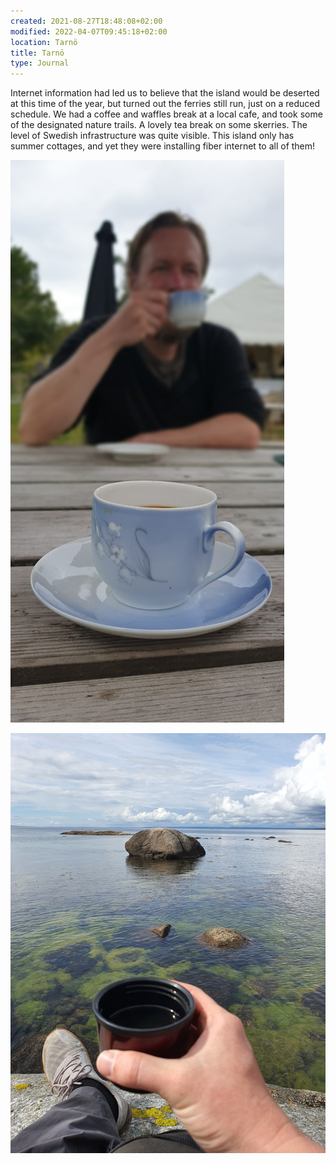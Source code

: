 ```yaml
---
created: 2021-08-27T18:48:08+02:00
modified: 2022-04-07T09:45:18+02:00
location: Tarnö
title: Tarnö
type: Journal
---
```


Internet information had led us to believe that the island would be deserted at this time of the year, but turned out the ferries still run, just on a reduced schedule.
We had a coffee and waffles break at a local cafe, and took some of the designated nature trails.
A lovely tea break on some skerries.
The level of Swedish infrastructure was quite visible. This island only has summer cottages, and yet they were installing fiber internet to all of them!

![Coffee and waffles](../2022/9e1414404704415743663456a4977d21.jpg)

![Tea on the skerries](../2021/8400ccdfacd6275b22b79e09eb019e04.jpg)
